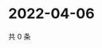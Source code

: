 # 2022-04-06

共 0 条

<!-- BEGIN WEIBO -->
<!-- 最后更新时间 Wed Apr 06 2022 07:16:26 GMT+0800 (China Standard Time) -->

<!-- END WEIBO -->
